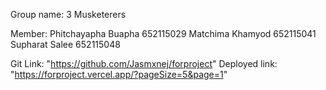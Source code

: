Group name: 3 Musketerers

Member:
Phitchayapha Buapha 652115029
Matchima Khamyod 652115041
Supharat Salee 652115048

Git Link: "https://github.com/Jasmxnej/forproject"
Deployed link: "https://forproject.vercel.app/?pageSize=5&page=1"

